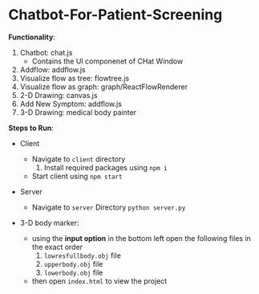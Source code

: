 # Chatbot-For-Patient-Screening

**Functionality**: 
1. Chatbot: chat.js  
    - Contains the UI componenet of CHat Window
2. Addflow: addflow.js  
3. Visualize flow as tree: flowtree.js  
4. Visualize flow as graph: graph/ReactFlowRenderer 	  
5. 2-D Drawing: canvas.js  
6. Add New Symptom: addflow.js  
7. 3-D Drawing: medical body painter  

**Steps to Run**:  
* Client  
    - Navigate to `client` directory  
      1. Install required packages using `npm i`
    - Start client using `npm start`

* Server  
    - Navigate to `server` Directory `python server.py`

* 3-D body marker:  
    - using the **input option** in the bottom left open the following files in the exact order
      1. `lowresfullbody.obj` file
      2. `upperbody.obj` file
      3. `lowerbody.obj` file
    - then open `index.html` to view the project  


